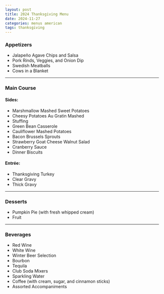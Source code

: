 ```yaml
---
layout: post
title: 2024 Thanksgiving Menu
date: 2024-11-27
categories: menus american
tags: thanksgiving
---
```


### Appetizers
- Jalapeño Agave Chips and Salsa
- Pork Rinds, Veggies, and Onion Dip
- Swedish Meatballs
- Cows in a Blanket

---

### Main Course

#### Sides:
- Marshmallow Mashed Sweet Potatoes
- Cheesy Potatoes Au Gratin Mashed
- Stuffing
- Green Bean Casserole
- Cauliflower Mashed Potatoes
- Bacon Brussels Sprouts
- Strawberry Goat Cheese Walnut Salad
- Cranberry Sauce
- Dinner Biscuits

#### Entrée:
- Thanksgiving Turkey
- Clear Gravy
- Thick Gravy


---

### Desserts
- Pumpkin Pie (with fresh whipped cream)
- Fruit

---

### Beverages
- Red Wine
- White Wine
- Winter Beer Selection
- Bourbon
- Tequila
- Club Soda Mixers
- Sparkling Water
- Coffee (with cream, sugar, and cinnamon sticks)
- Assorted Accompaniments
